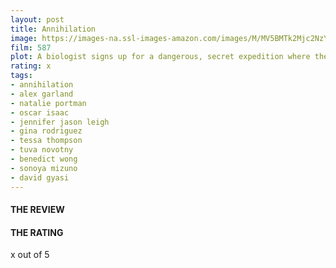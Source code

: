 ```yaml
---
layout: post
title: Annihilation
image: https://images-na.ssl-images-amazon.com/images/M/MV5BMTk2Mjc2NzYxNl5BMl5BanBnXkFtZTgwMTA2OTA1NDM@._V1_UX182_CR0,0,182,268_AL_.jpg
film: 587
plot: A biologist signs up for a dangerous, secret expedition where the laws of nature don't apply.
rating: x
tags:
- annihilation
- alex garland
- natalie portman
- oscar isaac
- jennifer jason leigh
- gina rodriguez
- tessa thompson
- tuva novotny
- benedict wong
- sonoya mizuno
- david gyasi
---
```


#### THE REVIEW


#### THE RATING
x out of 5